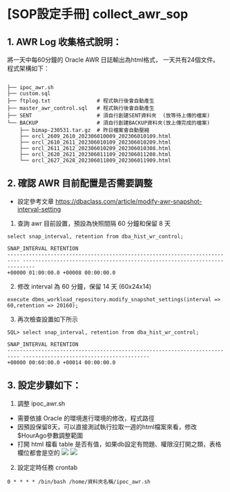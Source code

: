 # [SOP設定手冊] collect_awr_sop

## 1. AWR Log 收集格式說明：
將一天中每60分鐘的 Oracle AWR 日誌輸出為html格式， 一天共有24個文件。程式架構如下：
```

├── ipoc_awr.sh
├── custom.sql
├── ftplog.txt               # 程式執行後會自動產生
├── master_awr_control.sql   # 程式執行後會自動產生
├── SENT                     # 須自行創建SENT資料夾  (放等待上傳的檔案)
└── BACKUP                   # 須自行創建BACKUP資料夾(放上傳完成的檔案)
    ├── bimap-230531.tar.gz  # 昨日檔案會自動壓縮
    ├── orcl_2609_2610_202306010009_202306010109.html
    ├── orcl_2610_2611_202306010109_202306010209.html
    ├── orcl_2611_2612_202306010209_202306010308.html
    ├── orcl_2620_2621_202306011109_202306011208.html
    └── orcl_2627_2628_202306011809_202306011909.html
```

## 2. 確認 AWR 目前配置是否需要調整
- 設定參考文章 https://dbaclass.com/article/modify-awr-snapshot-interval-setting

1. 查詢 awr 目前設置，預設為快照間隔 60 分鐘和保留 8 天
```
select snap_interval, retention from dba_hist_wr_control;

SNAP_INTERVAL RETENTION
-------------------------------------------------------------------------- --------------------------------------------------------------------------
+00000 01:00:00.0 +00008 00:00:00.0
```

2. 修改 interval 為 60 分鐘，保留 14 天 (60x24x14)
```
execute dbms_workload_repository.modify_snapshot_settings(interval => 60,retention => 20160);
```

3. 再次檢查設置如下所示
```
SQL> select snap_interval, retention from dba_hist_wr_control;

SNAP_INTERVAL RETENTION
-------------------------------------------------------------------------- -----------------------------------------
+00000 00:60:00.0 +00014 00:00:00.0

```

## 3. 設定步驟如下：

1. 調整 ipoc_awr.sh
- 需要依據 Oracle 的環境進行環境的修改，程式路徑
- 因預設保留8天，可以直接測試執行拉取一週的html檔案來看，修改$HourAgo參數調整範圍
- 打開 html 檔看 table 是否有值，如果db設定有問題、權限沒打開之類，表格欄位都會是空的
![](image/empty_table_1.jpg)
![](image/empty_table_2.jpg)

2. 設定定時任務 crontab 

```
0 * * * * /bin/bash /home/資料夾名稱/ipoc_awr.sh
```

